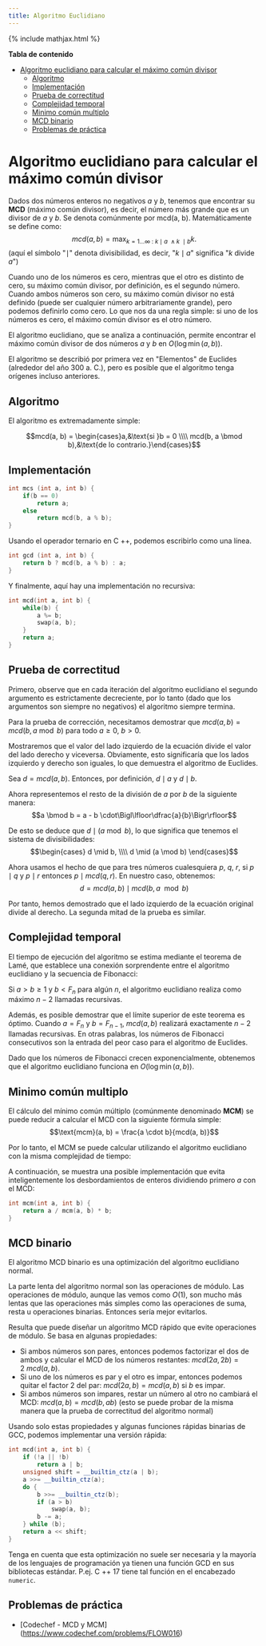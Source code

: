 ```yaml
---
title: Algoritmo Euclidiano
---
```


{% include mathjax.html %}

**Tabla de contenido**

- [Algoritmo euclidiano para calcular el máximo común divisor](#algoritmo-euclidiano-para-calcular-el-máximo-común-divisor)
  - [Algoritmo](#algoritmo)
  - [Implementación](#implementación)
  - [Prueba de correctitud](#prueba-de-correctitud)
  - [Complejidad temporal](#complejidad-temporal)
  - [Minimo común multiplo](#minimo-común-multiplo)
  - [MCD binario](#mcd-binario)
  - [Problemas de práctica](#problemas-de-práctica)

# Algoritmo euclidiano para calcular el máximo común divisor

Dados dos números enteros no negativos $a$ y $b$, tenemos que encontrar su **MCD** (máximo común divisor), es decir, el número más grande que es un divisor de $a$ y $b$.
Se denota comúnmente por mcd(a, b). Matemáticamente se define como:
$$mcd(a, b) = \max_ {k = 1 \dots \infty ~ : ~ k \mid a ~ \wedge k ~ \mid b} k.$$
(aquí el símbolo "$\mid$" denota divisibilidad, es decir, "$k \mid a$" significa "$k$ divide $a$")

Cuando uno de los números es cero, mientras que el otro es distinto de cero, su máximo común divisor, por definición, es el segundo número. Cuando ambos números son cero, su máximo común divisor no está definido (puede ser cualquier número arbitrariamente grande), pero podemos definirlo como cero. Lo que nos da una regla simple: si uno de los números es cero, el máximo común divisor es el otro número.

El algoritmo euclidiano, que se analiza a continuación, permite encontrar el máximo común divisor de dos números $a$ y $b$ en $O (\log\min(a, b))$.

El algoritmo se describió por primera vez en "Elementos" de Euclides (alrededor del año 300 a. C.), pero es posible que el algoritmo tenga orígenes incluso anteriores.

## Algoritmo

El algoritmo es extremadamente simple:

$$mcd(a, b) = \begin{cases}a,&\text{si }b = 0 \\\\ mcd(b, a \bmod b),&\text{de lo contrario.}\end{cases}$$

## Implementación

```cpp
int mcs (int a, int b) {
    if(b == 0)
        return a;
    else
        return mcd(b, a % b);
}
```

Usando el operador ternario en C ++, podemos escribirlo como una línea.

```cpp
int gcd (int a, int b) {
    return b ? mcd(b, a % b) : a;
}
```

Y finalmente, aquí hay una implementación no recursiva:

```cpp
int mcd(int a, int b) {
    while(b) {
        a %= b;
        swap(a, b);
    }
    return a;
}
```

## Prueba de correctitud

Primero, observe que en cada iteración del algoritmo euclidiano el segundo argumento es estrictamente decreciente, por lo tanto (dado que los argumentos son siempre no negativos) el algoritmo siempre termina.

Para la prueba de corrección, necesitamos demostrar que $mcd(a, b) = mcd(b, a \bmod b)$ para todo $a \geq 0$, $b > 0$.

Mostraremos que el valor del lado izquierdo de la ecuación divide el valor del lado derecho y viceversa. Obviamente, esto significaría que los lados izquierdo y derecho son iguales, lo que demuestra el algoritmo de Euclides.

Sea $d = mcd(a, b)$. Entonces, por definición, $d \mid a$ y $d \mid b$.

Ahora representemos el resto de la división de $a$ por $b$ de la siguiente manera:
$$a \bmod b = a - b \cdot\Bigl\lfloor\dfrac{a}{b}\Bigr\rfloor$$

De esto se deduce que $d \mid (a \bmod b)$, lo que significa que tenemos el sistema de divisibilidades:
$$\begin{cases} d \mid b, \\\\ d \mid (a \mod b) \end{cases}$$

Ahora usamos el hecho de que para tres números cualesquiera $p$, $q$, $r$, si $p \mid q$ y $p \mid r$ entonces $p \mid mcd(q, r)$. En nuestro caso, obtenemos:
$$d = mcd(a, b) \mid mcd(b, a \mod b)$$

Por tanto, hemos demostrado que el lado izquierdo de la ecuación original divide al derecho. La segunda mitad de la prueba es similar.

## Complejidad temporal

El tiempo de ejecución del algoritmo se estima mediante el teorema de Lamé, que establece una conexión sorprendente entre el algoritmo euclidiano y la secuencia de Fibonacci:

Si $a > b \geq 1$ y $b < F_n$ para algún $n$, el algoritmo euclidiano realiza como máximo $n-2$ llamadas recursivas.

Además, es posible demostrar que el límite superior de este teorema es óptimo. Cuando $a = F_n$ y $b = F_{n-1}$, $mcd(a, b)$ realizará exactamente $n-2$ llamadas recursivas. En otras palabras, los números de Fibonacci consecutivos son la entrada del peor caso para el algoritmo de Euclides.

Dado que los números de Fibonacci crecen exponencialmente, obtenemos que el algoritmo euclidiano funciona en $O (\log \min(a, b))$.

## Minimo común multiplo

El cálculo del mínimo común múltiplo (comúnmente denominado **MCM**) se puede reducir a calcular el MCD con la siguiente fórmula simple:
$$\text{mcm}(a, b) = \frac{a \cdot b}{mcd(a, b)}$$

Por lo tanto, el MCM se puede calcular utilizando el algoritmo euclidiano con la misma complejidad de tiempo:

A continuación, se muestra una posible implementación que evita inteligentemente los desbordamientos de enteros dividiendo primero $a$ con el MCD:

```cpp
int mcm(int a, int b) {
    return a / mcm(a, b) * b;
}
```

## MCD binario

El algoritmo MCD binario es una optimización del algoritmo euclidiano normal.

La parte lenta del algoritmo normal son las operaciones de módulo. Las operaciones de módulo, aunque las vemos como $O (1)$, son mucho más lentas que las operaciones más simples como las operaciones de suma, resta u operaciones binarias.
Entonces sería mejor evitarlos.

Resulta que puede diseñar un algoritmo MCD rápido que evite operaciones de módulo.
Se basa en algunas propiedades:

  - Si ambos números son pares, entonces podemos factorizar el dos de ambos y calcular el MCD de los números restantes: $mcd(2a, 2b) = 2 \ mcd(a, b)$.
  - Si uno de los números es par y el otro es impar, entonces podemos quitar el factor 2 del par: $mcd(2a, b) = mcd(a, b)$ si $b$ es impar.
  - Si ambos números son impares, restar un número al otro no cambiará el MCD: $mcd(a, b) = mcd(b, ab)$ (esto se puede probar de la misma manera que la prueba de correctitud del algoritmo normal)

Usando solo estas propiedades y algunas funciones rápidas binarias de GCC, podemos implementar una versión rápida:

```cpp
int mcd(int a, int b) {
    if (!a || !b)
        return a | b;
    unsigned shift = __builtin_ctz(a | b);
    a >>= __builtin_ctz(a);
    do {
        b >>= __builtin_ctz(b);
        if (a > b)
            swap(a, b);
        b -= a;
    } while (b);
    return a << shift;
}
```

Tenga en cuenta que esta optimización no suele ser necesaria y la mayoría de los lenguajes de programación ya tienen una función GCD en sus bibliotecas estándar.
P.ej. C ++ 17 tiene tal función en el encabezado `numeric`.

## Problemas de práctica

- [Codechef - MCD y MCM] (https://www.codechef.com/problems/FLOW016)